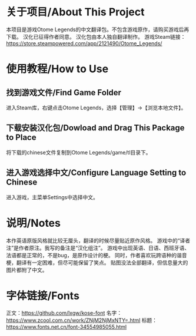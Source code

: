 # 关于项目/About This Project
本项目是游戏Otome Legends的中文翻译包。不包含游戏原作，请购买游戏后再下载。
汉化已征得作者同意。
汉化包由本人独自翻译制作。
游戏Steam链接：https://store.steampowered.com/app/2121490/Otome_Legends/

# 使用教程/How to Use
## 找到游戏文件/Find Game Folder
进入Steam库，右键点击Otome Legends，选择【管理】->【浏览本地文件】。
## 下载安装汉化包/Dowload and Drag This Package to Place
将下载的chinese文件复制到Otome Legends/game/tl目录下。
## 进入游戏选择中文/Configure Language Setting to Chinese
进入游戏，主菜单Settings中选择中文。

# 说明/Notes
本作英语原版风格就比较无厘头，翻译的时候尽量贴近原作风格。
游戏中的“译者注”是作者原注。我写的备注是“汉化组注”。
游戏中出现英语、日语、西班牙语、法语都是正常的，不是bug，是原作设计的梗。
同时，作者喜欢玩跨语种的谐音梗，翻译有一定困难，但尽可能保留了笑点。
贴图没法全部翻译，但信息量大的图片都附了中文。

# 字体链接/Fonts
正文：https://github.com/lxgw/kose-font
名字：https://www.zcool.com.cn/work/ZNjM2NjMxNTY=.html
标题：https://www.fonts.net.cn/font-34554985055.html
